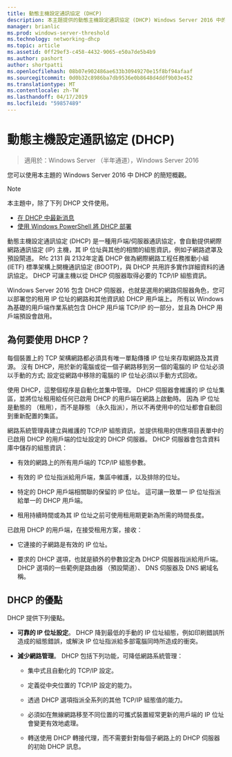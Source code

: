 ```yaml
---
title: 動態主機設定通訊協定 (DHCP)
description: 本主題提供的動態主機設定通訊協定 (DHCP) Windows Server 2016 中的簡短概觀。
manager: brianlic
ms.prod: windows-server-threshold
ms.technology: networking-dhcp
ms.topic: article
ms.assetid: 0ff29ef3-c458-4432-9065-e50a7de5b4b9
ms.author: pashort
author: shortpatti
ms.openlocfilehash: 08b07e902486ae633b30949270e15f8bf94afaaf
ms.sourcegitcommit: 0d0b32c8986ba7db9536e0b8648d4ddf9b03e452
ms.translationtype: MT
ms.contentlocale: zh-TW
ms.lasthandoff: 04/17/2019
ms.locfileid: "59857489"
---
```

# <a name="dynamic-host-configuration-protocol-dhcp"></a>動態主機設定通訊協定 (DHCP)

>適用於：Windows Server （半年通道），Windows Server 2016

您可以使用本主題的 Windows Server 2016 中 DHCP 的簡短概觀。

>[!NOTE]
>本主題中，除了下列 DHCP 文件使用。
>
>- [在 DHCP 中最新消息](What-s-New-in-DHCP.md)
>- [使用 Windows PowerShell 將 DHCP 部署](dhcp-deploy-wps.md)

動態主機設定通訊協定 (DHCP) 是一種用戶端/伺服器通訊協定，會自動提供網際網路通訊協定 (IP) 主機，其 IP 位址與其他的相關的組態資訊，例如子網路遮罩及預設閘道。 Rfc 2131 與 2132年定義 DHCP 做為網際網路工程任務推動小組 (IETF) 標準架構上開機通訊協定 (BOOTP)，與 DHCP 共用許多實作詳細資料的通訊協定。 DHCP 可讓主機以從 DHCP 伺服器取得必要的 TCP/IP 組態資訊。

Windows Server 2016 包含 DHCP 伺服器，也就是選用的網路伺服器角色，您可以部署您的租用 IP 位址的網路和其他資訊給 DHCP 用戶端上。 所有以 Windows 為基礎的用戶端作業系統包含 DHCP 用戶端 TCP/IP 的一部分，並且為 DHCP 用戶端預設會啟用。

## <a name="why-use-dhcp"></a>為何要使用 DHCP？

每個裝置上的 TCP 架構網路都必須具有唯一單點傳播 IP 位址來存取網路及其資源。 沒有 DHCP，用於新的電腦或從一個子網路移到另一個的電腦的 IP 位址必須以手動的方式; 設定從網路中移除的電腦的 IP 位址必須以手動方式回收。

使用 DHCP，這整個程序是自動化並集中管理。 DHCP 伺服器會維護的 IP 位址集區，並將位址租用給任何已啟用 DHCP 的用戶端在網路上啟動時。 因為 IP 位址是動態的 （租用），而不是靜態 （永久指派），所以不再使用中的位址都會自動回到重新配置的集區。

網路系統管理員建立與維護的 TCP/IP 組態資訊，並提供租用的供應項目表單中的 已啟用 DHCP 的用戶端的位址設定的 DHCP 伺服器。 DHCP 伺服器會包含資料庫中儲存的組態資訊：

- 有效的網路上的所有用戶端的 TCP/IP 組態參數。

- 有效的 IP 位址指派給用戶端，集區中維護，以及排除的位址。

- 特定的 DHCP 用戶端相關聯的保留的 IP 位址。 這可讓一致單一 IP 位址指派給單一的 DHCP 用戶端。

- 租用持續時間或為其 IP 位址之前可使用租用期更新為所需的時間長度。

已啟用 DHCP 的用戶端，在接受租用方案，接收：

- 它連接的子網路是有效的 IP 位址。  
  
- 要求的 DHCP 選項，也就是額外的參數設定為 DHCP 伺服器指派給用戶端。 DHCP 選項的一些範例是路由器 （預設閘道）、 DNS 伺服器及 DNS 網域名稱。

## <a name="benefits-of-dhcp"></a>DHCP 的優點

DHCP 提供下列優點。

- **可靠的 IP 位址設定**。 DHCP 降到最低的手動的 IP 位址組態，例如印刷錯誤所造成的組態錯誤，或解決 IP 位址指派給多部電腦同時所造成的衝突。

- **減少網路管理**。 DHCP 包括下列功能，可降低網路系統管理：

    - 集中式且自動化的 TCP/IP 設定。

    - 定義從中央位置的 TCP/IP 設定的能力。

    - 透過 DHCP 選項指派全系列的其他 TCP/IP 組態值的能力。

    - 必須如在無線網路移至不同位置的可攜式裝置經常更新的用戶端的 IP 位址會變更有效地處理。

    - 轉送使用 DHCP 轉接代理，而不需要針對每個子網路上的 DHCP 伺服器的初始 DHCP 訊息。

